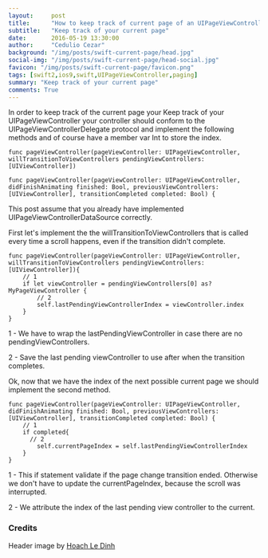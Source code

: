 ```yaml
---
layout:     post
title:      "How to keep track of current page of an UIPageViewController"
subtitle:   "Keep track of your current page"
date:       2016-05-19 13:30:00
author:     "Cedulio Cezar"
background: "/img/posts/swift-current-page/head.jpg"
social-img: "/img/posts/swift-current-page/head-social.jpg"
favicon: "/img/posts/swift-current-page/favicon.png"
tags: [swift2,ios9,swift,UIPageViewController,paging]
summary: "Keep track of your current page"
comments: True
---
```

In order to keep track of the current page your Keep track of your UIPageViewController your controller should conform to the UIPageViewControllerDelegate protocol and implement the following methods and of course have a member var Int to store the index.

```
func pageViewController(pageViewController: UIPageViewController, willTransitionToViewControllers pendingViewControllers: [UIViewController])

func pageViewController(pageViewController: UIPageViewController, didFinishAnimating finished: Bool, previousViewControllers: [UIViewController], transitionCompleted completed: Bool) {
```

This post assume that you already have implemented UIPageViewControllerDataSource correctly.

First let's implement the the willTransitionToViewControllers that is called every time a scroll happens, even if the transition didn't complete.

```
func pageViewController(pageViewController: UIPageViewController, willTransitionToViewControllers pendingViewControllers: [UIViewController]){
    // 1
    if let viewController = pendingViewControllers[0] as? MyPageViewController {
        // 2
        self.lastPendingViewControllerIndex = viewController.index
    }
}
```

1 - We have to wrap the lastPendingViewController in case there are no pendingViewControllers.

2 - Save the last pending viewController to use after when the transition completes.

Ok, now that we have the index of the next possible current page we should implement the second method.

```
func pageViewController(pageViewController: UIPageViewController, didFinishAnimating finished: Bool, previousViewControllers: [UIViewController], transitionCompleted completed: Bool) {
    // 1
    if completed{
      // 2
        self.currentPageIndex = self.lastPendingViewControllerIndex
    }
}
```

1 - This if statement validate if the page change transition ended. Otherwise we don't have to update the currentPageIndex, because the scroll was interrupted.

2 - We attribute the index of the last pending view controller to the current.

### Credits
Header image by [Hoach Le Dinh](https://unsplash.com/photos/c8TWWQ5ZnUw)
